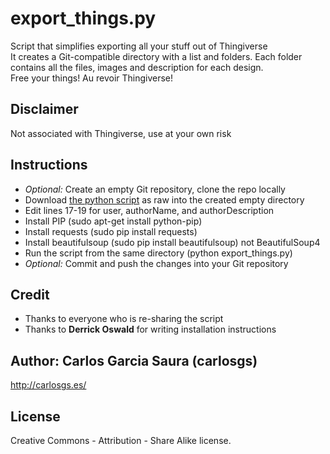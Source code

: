 export_things.py
=============

Script that simplifies exporting all your stuff out of Thingiverse  
It creates a Git-compatible directory with a list and folders. Each folder contains all the files, images and description for each design.  
Free your things! Au revoir Thingiverse!

Disclaimer
--------
Not associated with Thingiverse, use at your own risk  

Instructions
--------
* _Optional:_ Create an empty Git repository, clone the repo locally
* Download [the python script](export_things.py) as raw into the created empty directory
* Edit lines 17-19 for user, authorName, and authorDescription
* Install PIP (sudo apt-get install python-pip)
* Install requests (sudo pip install requests)
* Install beautifulsoup (sudo pip install beautifulsoup) not BeautifulSoup4
* Run the script from the same directory (python export_things.py)
* _Optional:_ Commit and push the changes into your Git repository

Credit
--------
* Thanks to everyone who is re-sharing the script
* Thanks to **Derrick Oswald** for writing installation instructions

Author: Carlos Garcia Saura (carlosgs)
--------
<http://carlosgs.es/>  

License
--------
Creative Commons - Attribution - Share Alike license.  


